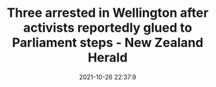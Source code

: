 ---
"title": "Three arrested in Wellington after activists reportedly glued to Parliament steps - New Zealand Herald"
"date": "2021-10-26 22:37:9"
"feed_name": "GOOGLENEWSINDUSTRIAL"
"feed_website": "https://news.google.com/search?q=industrial%2Bincident&hl=en-US&gl=US&ceid=US:en"
"feed_rss": "https://news.google.com/rss/search?q=industrial%2Bincident&hl=en-US&gl=US&ceid=US:en"
"link": "https://www.nzherald.co.nz/nz/three-arrested-in-wellington-after-activists-reportedly-glued-to-parliament-steps/J6EKTBC5U53ULWIJQM7WBD7DDA/"
"source": "{'href': 'https://www.nzherald.co.nz', 'title': 'New Zealand Herald'}"
"file": "_posts/2021-1-1-40d1ce06969454bf0d2f56820840f3adb255b1b1.md"
"accident": "1"
"drilling": "0"
"dead": "0"
"injured": "0"
"arrested": "3"
"place": "unknown place"
"where": "unknown site"
"causes": "unknown"
"place_uri": "unknown place"
---